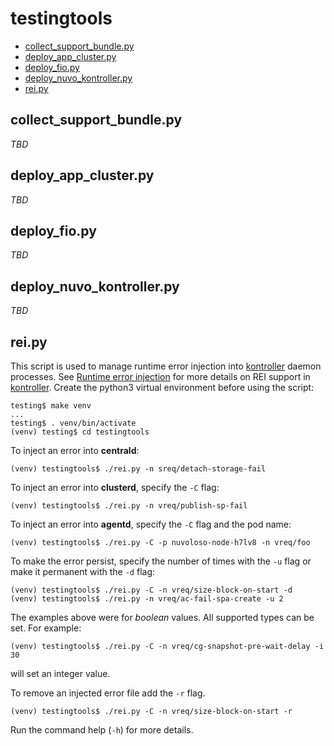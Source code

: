 # testingtools
- [collect_support_bundle.py](#collect_support_bundle_py)
- [deploy_app_cluster.py](#deploy_app_cluster_py)
- [deploy_fio.py](#deploy_fio_py)
- [deploy_nuvo_kontroller.py](#deploy_nuvo_kontroller_py)
- [rei.py](#rei_py)

## collect_support_bundle.py
*TBD*

## deploy_app_cluster.py
*TBD*

## deploy_fio.py
*TBD*

## deploy_nuvo_kontroller.py
*TBD*

## rei.py
This script is used to manage runtime error injection into
[kontroller](https://github.com/Nuvoloso/kontroller) daemon processes.
See [Runtime error injection](https://tinyurl.com/y5efz4zr) for more details on REI support
in [kontroller](https://github.com/Nuvoloso/kontroller).
Create the python3 virtual environment before using the script:
```
testing$ make venv
...
testing$ . venv/bin/activate
(venv) testing$ cd testingtools
```

To inject an error into **centrald**:
```
(venv) testingtools$ ./rei.py -n sreq/detach-storage-fail
```

To inject an error into **clusterd**, specify the `-C` flag:
```
(venv) testingtools$ ./rei.py -n vreq/publish-sp-fail
```

To inject an error into **agentd**, specify the `-C` flag and the pod name:
```
(venv) testingtools$ ./rei.py -C -p nuvoloso-node-h7lv8 -n vreq/foo
```
To make the error persist, specify the number of times with the `-u` flag or
make it permanent with the `-d` flag:
```
(venv) testingtools$ ./rei.py -C -n vreq/size-block-on-start -d
(venv) testingtools$ ./rei.py -n vreq/ac-fail-spa-create -u 2
```

The examples above were for *boolean* values.
All supported types can be set. For example:
```
(venv) testingtools$ ./rei.py -C -n vreq/cg-snapshot-pre-wait-delay -i 30
```
will set an integer value.

To remove an injected error file add the `-r` flag.
```
(venv) testingtools$ ./rei.py -C -n vreq/size-block-on-start -r
```

Run the command help (`-h`) for more details.
